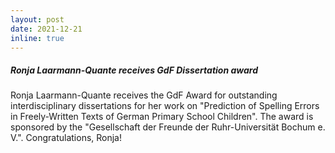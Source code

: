 ```yaml
---
layout: post
date: 2021-12-21
inline: true
---
```


##### Ronja Laarmann-Quante receives GdF Dissertation award
Ronja Laarmann-Quante receives the GdF Award for outstanding interdisciplinary dissertations for her work on "Prediction of Spelling Errors in Freely-Written Texts of German Primary School Children". The award is sponsored by the "Gesellschaft der Freunde der Ruhr-Universität Bochum e. V.".  Congratulations, Ronja!
